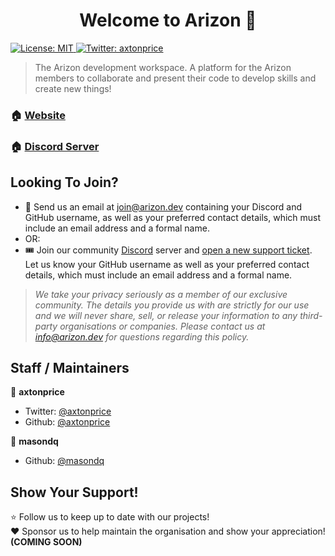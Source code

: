 <h1 align="center">Welcome to Arizon 👋</h1>
<p>
  <a href="#" target="_blank">
    <img alt="License: MIT" src="https://img.shields.io/badge/License-MIT-yellow.svg" />
  </a>
  <a href="https://twitter.com/axtonprice" target="_blank">
    <img alt="Twitter: axtonprice" src="https://img.shields.io/twitter/follow/axtonprice.svg?style=social" />
  </a>
</p>

> The Arizon development workspace. A platform for the Arizon members to collaborate and present their code to develop skills and create new things!

### 🏠 [Website](https://arizon.dev)
### 🏠 [Discord Server](https://arizon.dev/discord)

## Looking To Join?

* 📨 Send us an email at join@arizon.dev containing your Discord and GitHub username, as well as your preferred contact details, which must include an email address and a formal name.
* OR:
* 🎟️ Join our community [Discord](https://arizon.dev/discord) server and [open a new support ticket](https://discord.com/channels/826239258590969897/1011474540062322698/1011476328211546183). Let us know your GitHub username as well as your preferred contact details, which must include an email address and a formal name. 

> *We take your privacy seriously as a member of our exclusive community. The details you provide us with are strictly for our use and we will never share, sell, or release your information to any third-party organisations or companies. Please contact us at info@arizon.dev for questions regarding this policy.*

## Staff / Maintainers

👤 **axtonprice**

* Twitter: [@axtonprice](https://twitter.com/axtonprice)
* Github: [@axtonprice](https://github.com/axtonprice)

👤 **masondq**

* Github: [@masondq](https://github.com/masondq)

## Show Your Support!

⭐ Follow us to keep up to date with our projects! <br>
❤️ Sponsor us to help maintain the organisation and show your appreciation! **(COMING SOON)**
